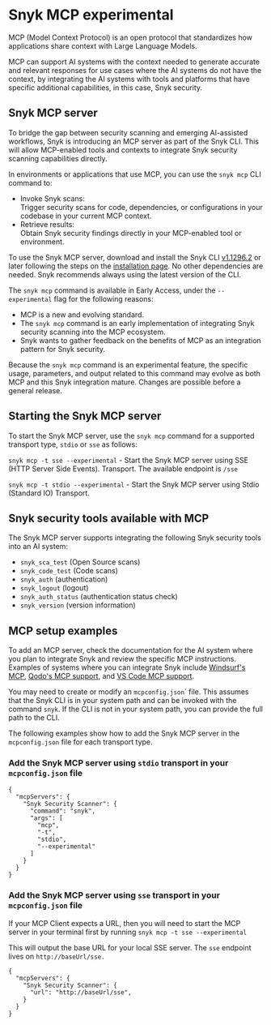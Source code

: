 # Snyk MCP experimental

MCP (Model Context Protocol) is an open protocol that standardizes how applications share context with Large Language Models.

MCP can support AI systems with the context needed to generate accurate and relevant responses for use cases where the AI systems do not have the context, by integrating the AI systems with tools and platforms that have specific additional capabilities, in this case, Snyk security.

## Snyk MCP server

To bridge the gap between security scanning and emerging AI-assisted workflows, Snyk is introducing an MCP server as part of the Snyk CLI. This will allow MCP-enabled tools and contexts to integrate Snyk security scanning capabilities directly.

In environments or applications that use MCP, you can use the `snyk mcp` CLI command to:

* Invoke Snyk scans:\
  Trigger security scans for code, dependencies, or configurations in your codebase in your current MCP context.
* Retrieve results:\
  Obtain Snyk security findings directly in your MCP-enabled tool or environment.

To use the Snyk MCP server, download and install the Snyk CLI [v1.1296.2](https://github.com/snyk/cli/releases/tag/v1.1296.2) or later following the steps on the [installation page](install-or-update-the-snyk-cli/). No other dependencies are needed. Snyk recommends always using the latest version of the CLI.

The `snyk mcp` command is available in Early Access, under the `--experimental` flag for the following reasons:

* MCP is a new and evolving standard.
* The `snyk mcp` command is an early implementation of integrating Snyk security scanning into the MCP ecosystem.
* Snyk wants to gather feedback on the benefits of MCP as an integration pattern for Snyk security.

Because the `snyk mcp` command is an experimental feature, the specific usage, parameters, and output related to this command may evolve as both MCP and this Snyk integration mature. Changes are possible before a general release.

## Starting the Snyk MCP server

To start the Snyk MCP server, use the `snyk mcp` command for a supported transport type, `stdio` or `sse` as follows:

`snyk mcp -t sse --experimental` - Start the Snyk MCP server using SSE (HTTP Server Side Events). Transport. The available endpoint is `/sse`&#x20;

`snyk mcp -t stdio --experimental` - Start the Snyk MCP server using Stdio (Standard IO) Transport.

## Snyk security tools available with MCP

&#x20;The Snyk MCP server supports integrating the following Snyk security tools into an AI system:

* `snyk_sca_test` (Open Source scans)
* `snyk_code_test` (Code scans)
* `snyk_auth` (authentication)
* `snyk_logout` (logout)
* `snyk_auth_status` (authentication status check)
* `snyk_version` (version information)

## MCP setup examples

To add an MCP server, check the documentation for the AI system where you plan to integrate Snyk and review the specific MCP instructions. Examples of systems where you can integrate Snyk include [Windsurf's MCP](https://docs.windsurf.com/windsurf/mcp), [Qodo's MCP support](https://docs.qodo.ai/qodo-documentation/qodo-gen/qodo-gen-chat/agentic-mode/agentic-tools-mcps), and [VS Code MCP support](https://code.visualstudio.com/docs/copilot/chat/mcp-servers).

You may need to create or modify an `mcpconfig.json`\` file. This assumes that the Snyk CLI is in your system path and can be invoked with the command `snyk`. If the CLI is not in your system path, you can provide the full path to the CLI.

The following examples show how to add the Snyk MCP server in the `mcpconfig.json` file for each transport type.

### Add the Snyk MCP server using `stdio` transport in your `mcpconfig.json` file

```
{
  "mcpServers": {
    "Snyk Security Scanner": {
      "command": "snyk",
      "args": [
        "mcp",
        "-t",
        "stdio",
        "--experimental"
      ]
    }
  }
}
```

### Add the Snyk MCP server using `sse` transport in your `mcpconfig.json` file

If your MCP Client expects a URL, then you will need to start the MCP server in your terminal first by running `snyk mcp -t sse --experimental`&#x20;

This will output the base URL for your local SSE server. The `sse` endpoint lives on `http://baseUrl/sse.`

```
{
  "mcpServers": {
    "Snyk Security Scanner": {
      "url": "http://baseUrl/sse",
    }
  }
}
```
